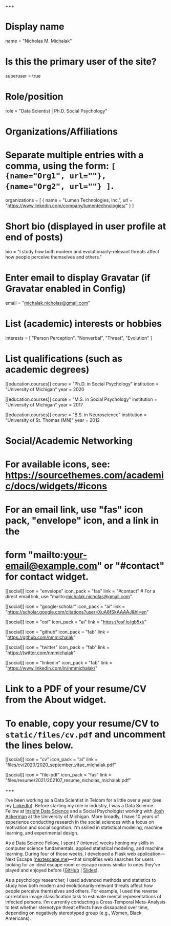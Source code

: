 +++
# Display name
name = "Nicholas M. Michalak"

# Is this the primary user of the site?
superuser = true

# Role/position
role = "Data Scientist | Ph.D. Social Psychology"

# Organizations/Affiliations
#   Separate multiple entries with a comma, using the form: `[ {name="Org1", url=""}, {name="Org2", url=""} ]`.
organizations = [ { name = "Lumen Technologies, Inc.", url = "https://www.linkedin.com/company/lumentechnologies/" } ]

# Short bio (displayed in user profile at end of posts)
bio = "I study how both modern and evolutionarily-relevant threats affect how people perceive themselves and others."

# Enter email to display Gravatar (if Gravatar enabled in Config)
email = "michalak.nicholas@gmail.com"

# List (academic) interests or hobbies
interests = [
  "Person Perception",
  "Nonverbal",
  "Threat",
  "Evolution"
]

# List qualifications (such as academic degrees)
[[education.courses]]
  course = "Ph.D. in Social Psychology"
  institution = "University of Michigan"
  year = 2020
  
[[education.courses]]
  course = "M.S. in Social Psychology"
  institution = "University of Michigan"
  year = 2017

[[education.courses]]
  course = "B.S. in Neuroscience"
  institution = "University of St. Thomas (MN)"
  year = 2012

# Social/Academic Networking
# For available icons, see: https://sourcethemes.com/academic/docs/widgets/#icons
#   For an email link, use "fas" icon pack, "envelope" icon, and a link in the
#   form "mailto:your-email@example.com" or "#contact" for contact widget.

[[social]]
icon = "envelope"
icon_pack = "fas"
link = "#contact"  # For a direct email link, use "mailto:michalak.nicholas@gmail.com".

[[social]]
icon = "google-scholar"
icon_pack = "ai"
link = "https://scholar.google.com/citations?user=XuA8fSkAAAAJ&hl=en"

[[social]]
icon = "osf"
icon_pack = "ai"
link = "https://osf.io/gb5xj/"

[[social]]
icon = "github"
icon_pack = "fab"
link = "https://github.com/nmmichalak"

[[social]]
icon = "twitter"
icon_pack = "fab"
link = "https://twitter.com/nmmichalak"

[[social]]
icon = "linkedin"
icon_pack = "fab"
link = "https://www.linkedin.com/in/nmmichalak/"


# Link to a PDF of your resume/CV from the About widget.
# To enable, copy your resume/CV to `static/files/cv.pdf` and uncomment the lines below.
[[social]]
icon = "cv"
icon_pack = "ai"
link = "files/cv/2020/2020_september_vitae_michalak.pdf"

[[social]]
icon = "file-pdf"
icon_pack = "fas"
link = "files/resume/2021/202107_resume_nicholas_michalak.pdf"

+++

I've been working as a Data Scientist in Telcom for a little over a year (see my [LinkedIn](https://www.linkedin.com/in/nmmichalak/)). Before starting my role in industry, I was a Data Science Fellow at [Insight Data Science](https://www.linkedin.com/company/insight-data-science/) and a Social Psychologist working with [Josh Ackerman](https://sites.lsa.umich.edu/esplab/) at the University of Michigan. More broadly, I have 10 years of experience conducting research in the social sciences with a focus on motivation and social cognition. I'm skilled in statistical modeling, machine learning, and experimental design.

As a Data Science Fellow, I spent 7 (intense) weeks honing my skills in computer science fundamentals, applied statistical modeling, and machine learning. During four of those weeks, I developed a Flask web application—Next Escape ([nextescape.me](http://www.nextescape.me/))—that simplifies web searches for users looking for an ideal escape room or escape rooms similar to ones they’ve played and enjoyed before ([GitHub](https://github.com/nmmichalak/escape_room_reviews) | [Slides](https://docs.google.com/presentation/d/1RCBXn4WkoOG4bJ8z8Ea1XIvNH4y2gdLmdS8SL4KOmgY/edit)).

As a psychology researcher, I used advanced methods and statistics to study how both modern and evolutionarily-relevant threats affect how people perceive themselves and others. For example, I used the reverse correlation image classification task to estimate mental representations of infected persons. I’m currently conducting a Cross-Temporal Meta-Analysis to test whether stereotype threat effects have dissapated over time, depending on negatively stereotyped group (e.g., Women, Black Americans).

